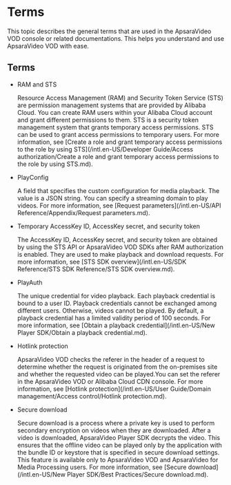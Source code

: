 # Terms

This topic describes the general terms that are used in the ApsaraVideo VOD console or related documentations. This helps you understand and use ApsaraVideo VOD with ease.

## Terms

-   RAM and STS

    Resource Access Management \(RAM\) and Security Token Service \(STS\) are permission management systems that are provided by Alibaba Cloud. You can create RAM users within your Alibaba Cloud account and grant different permissions to them. STS is a security token management system that grants temporary access permissions. STS can be used to grant access permissions to temporary users. For more information, see [Create a role and grant temporary access permissions to the role by using STS](/intl.en-US/Developer Guide/Access authorization/Create a role and grant temporary access permissions to the role by using STS.md).

-   PlayConfig

    A field that specifies the custom configuration for media playback. The value is a JSON string. You can specify a streaming domain to play videos. For more information, see [Request parameters](/intl.en-US/API Reference/Appendix/Request parameters.md).

-   Temporary AccessKey ID, AccessKey secret, and security token

    The AccessKey ID, AccessKey secret, and security token are obtained by using the STS API or ApsaraVideo VOD SDKs after RAM authorization is enabled. They are used to make playback and download requests. For more information, see [STS SDK overview](/intl.en-US/SDK Reference/STS SDK Reference/STS SDK overview.md).

-   PlayAuth

    The unique credential for video playback. Each playback credential is bound to a user ID. Playback credentials cannot be exchanged among different users. Otherwise, videos cannot be played. By default, a playback credential has a limited validity period of 100 seconds. For more information, see [Obtain a playback credential](/intl.en-US/New Player SDK/Obtain a playback credential.md).

-   Hotlink protection

    ApsaraVideo VOD checks the referer in the header of a request to determine whether the request is originated from the on-premises site and whether the requested video can be played.You can set the referer in the ApsaraVideo VOD or Alibaba Cloud CDN console. For more information, see [Hotlink protection](/intl.en-US/User Guide/Domain management/Access control/Hotlink protection.md).

-   Secure download

    Secure download is a process where a private key is used to perform secondary encryption on videos when they are downloaded. After a video is downloaded, ApsaraVideo Player SDK decrypts the video. This ensures that the offline video can be played only by the application with the bundle ID or keystore that is specified in secure download settings. This feature is available only to ApsaraVideo VOD and ApsaraVideo for Media Processing users. For more information, see [Secure download](/intl.en-US/New Player SDK/Best Practices/Secure download.md).


